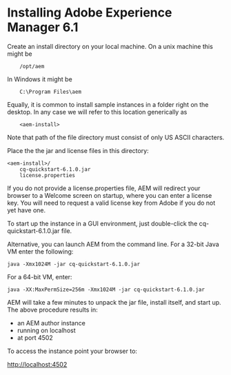 # Installing Adobe Experience Manager 6.1

Create an install directory on your local machine. On a unix machine this might be

```shell
    /opt/aem
```

In Windows it might be

```shell
    C:\Program Files\aem
```

Equally, it is common to install sample instances in a folder right on the desktop. In any case we will refer to this location generically as

```shell
    <aem-install>
```

Note that path of the file directory must consist of only US ASCII characters.

Place the the jar and license files in this directory:

```shell
<aem-install>/
    cq-quickstart-6.1.0.jar
    license.properties
```

If you do not provide a license.properties file, AEM will redirect your browser to a Welcome screen on startup, where you can enter a license key. You will need to request a valid license key from Adobe if you do not yet have one.

To start up the instance in a GUI environment, just double-click the cq-quickstart-6.1.0.jar file.

Alternative, you can launch AEM from the command line. For a 32-bit Java VM enter the following:

```shell
java -Xmx1024M -jar cq-quickstart-6.1.0.jar
```

For a 64-bit VM, enter:

```shell
java -XX:MaxPermSize=256m -Xmx1024M -jar cq-quickstart-6.1.0.jar
```


AEM will take a few minutes to unpack the jar file, install itself, and start up. The above procedure results in:

* an AEM author instance
* running on localhost
* at port 4502

To access the instance point your browser to:

[http://localhost:4502](http://localhost:4502)
